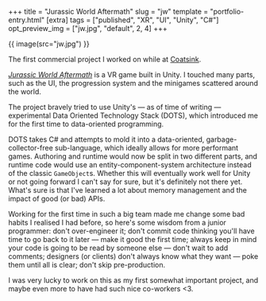 +++
title = "Jurassic World Aftermath"
slug = "jw"
template = "portfolio-entry.html"
[extra]
tags = ["published", "XR", "UI", "Unity", "C#"]
opt_preview_img = ["jw.jpg", "default", 2, 4]
+++

{{ image(src="jw.jpg") }}

The first commercial project I worked on while at [Coatsink](https://coatsink.com/).

_[Jurassic World Aftermath](https://www.oculus.com/jurassic-world-aftermath/)_ is a VR game built in Unity. I touched many parts, such as the UI, the progression system and the minigames scattered around the world.

The project bravely tried to use Unity's — as of time of writing — experimental Data Oriented Technology Stack (DOTS), which introduced me for the first time to data-oriented programming.

DOTS takes C# and attempts to mold it into a data-oriented, garbage-collector-free sub-language, which ideally allows for more performant games. Authoring and runtime would now be split in two different parts, and runtime code would use an entity-component-system architecture instead of the classic `GameObject`s. Whether this will eventually work well for Unity or not going forward I can't say for sure, but it's definitely not there yet. What's sure is that I've learned a lot about memory management and the impact of good (or bad) APIs.

Working for the first time in such a big team made me change some bad habits I realised I had before, so here's some wisdom from a junior programmer: don't over-engineer it; don't commit code thinking you'll have time to go back to it later — make it good the first time; always keep in mind your code is going to be read by someone else — don't wait to add comments; designers (or clients) don't always know what they want — poke them until all is clear; don't skip pre-production.

I was very lucky to work on this as my first somewhat important project, and maybe even more to have had such nice co-workers <3.

